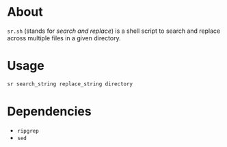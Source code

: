 # About

`sr.sh` (stands for *search and replace*) is a shell script to search and replace across multiple files in a given directory.

# Usage

```bash
sr search_string replace_string directory
```

# Dependencies

* `ripgrep`
* `sed`

